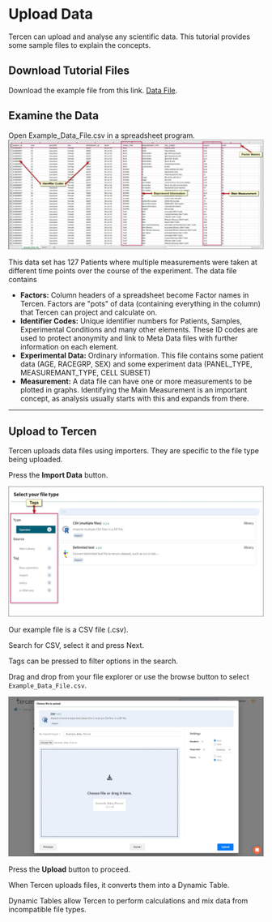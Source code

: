 # Upload Data

Tercen can upload and analyse any scientific data. This tutorial provides some sample files to explain the concepts.

## Download Tutorial Files

Download the example file from this link.
[Data File](sample_files/Example_Data_File.csv).

## Examine the Data

Open Example_Data_File.csv in a spreadsheet program.
![Screenshot](img/starter_guide_data_review_1.jpg)

This data set has 127 Patients where multiple measurements were taken at different time points over the course of the experiment. The data file contains

- **Factors:** Column headers of a spreadsheet become Factor names in Tercen. Factors are "pots" of data (containing everything in the column) that Tercen can project and calculate on.  
- **Identifier Codes:** Unique identifier numbers for Patients, Samples, Experimental Conditions and many other elements. These ID codes are used to protect anonymity and link to Meta Data files with further information on each element.
- **Experimental Data:** Ordinary information. This file contains some patient data (AGE, RACEGRP, SEX) and some experiment data (PANEL_TYPE, MEASUREMANT_TYPE, CELL SUBSET)
- **Measurement:** A data file can have one or more measurements to be plotted in graphs. Identifying the Main Measurement is an important concept, as analysis usually starts with this and expands from there.

---

## Upload to Tercen

Tercen uploads data files using importers. They are specific to the file type being uploaded.

Press the **Import Data** button.

![Screenshot](img/starter_guide_data_upload_1.jpg)

Our example file is a CSV file (.csv).

Search for CSV, select it and press Next.

Tags can be pressed to filter options in the search.

Drag and drop from your file explorer or use the browse button to select `Example_Data_File.csv`.

![Screenshot](img/starter_guide_data_upload_2.jpg)

Press the **Upload** button to proceed.

When Tercen uploads files, it converts them into a Dynamic Table.

Dynamic Tables allow Tercen to perform calculations and mix data from incompatible file types.
